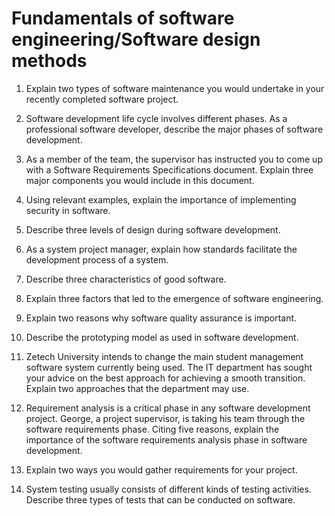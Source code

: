 ﻿# Fundamentals of software engineering/Software design methods

1. Explain two types of software maintenance you would undertake in your recently completed software project.

2. Software development life cycle involves different phases. As a professional software developer, describe the major phases of software development.

3. As a member of the team, the supervisor has instructed you to come up with a Software Requirements Specifications document. Explain three major components you would include in this document.

4. Using relevant examples, explain the importance of implementing security in software.

5. Describe three levels of design during software development.

6. As a system project manager, explain how standards facilitate the development process of a system.

7. Describe three characteristics of good software.

8. Explain three factors that led to the emergence of software engineering.

9. Explain two reasons why software quality assurance is important.

10. Describe the prototyping model as used in software development.

11. Zetech University intends to change the main student management software system currently being used. The IT department has sought your advice on the best approach for achieving a smooth transition. Explain two approaches that the department may use.

12. Requirement analysis is a critical phase in any software development project. George, a project supervisor, is taking his team through the software requirements phase. Citing five reasons, explain the importance of the software requirements analysis phase in software development.

13. Explain two ways you would gather requirements for your project.

14. System testing usually consists of different kinds of testing activities. Describe three types of tests that can be conducted on software.
